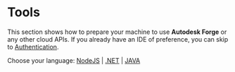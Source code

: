 # Tools

This section shows how to prepare your machine to use **Autodesk Forge** or any other cloud APIs. If you already have an IDE of preference, you can skip to [Authentication](oauth/).

Choose your language: [NodeJS](environment/tools/nodejs) | [.NET](environment/tools/net) | [JAVA](environment/tools/java)